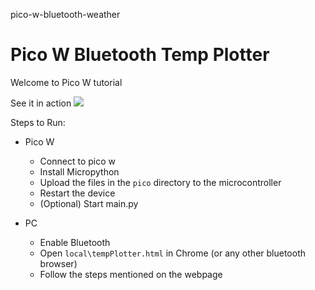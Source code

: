 pico-w-bluetooth-weather

# Pico W Bluetooth Temp Plotter 

Welcome to Pico W tutorial

See it in action
![](./images/temp.gif)

Steps to Run:

- Pico W
    - Connect to pico w
    - Install Micropython
    - Upload the files in the `pico` directory to the microcontroller
    - Restart the device
    - (Optional) Start main.py

- PC
    - Enable Bluetooth
    - Open `local\tempPlotter.html` in Chrome (or any other bluetooth browser)
    - Follow the steps mentioned on the webpage
